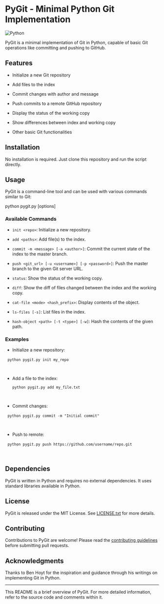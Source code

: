 # PyGit - Minimal Python Git Implementation
![Python](https://img.shields.io/badge/python-3670A0?style=for-the-badge&logo=python&logoColor=ffdd54)

PyGit is a minimal implementation of Git in Python, capable of basic Git operations like committing and pushing to GitHub. 

## Features

- Initialize a new Git repository

- Add files to the index

- Commit changes with author and message

- Push commits to a remote GitHub repository

- Display the status of the working copy

- Show differences between index and working copy

- Other basic Git functionalities

## Installation

No installation is required. Just clone this repository and run the script directly.

## Usage

PyGit is a command-line tool and can be used with various commands similar to Git:



python pygit.py <command> [options]



### Available Commands

- `init <repo>`: Initialize a new repository.

- `add <paths>`: Add file(s) to the index.

- `commit -m <message> [-a <author>]`: Commit the current state of the index to the master branch.

- `push <git_url> [-u <username>] [-p <password>]`: Push the master branch to the given Git server URL.

- `status`: Show the status of the working copy.

- `diff`: Show the diff of files changed between the index and the working copy.

- `cat-file <mode> <hash_prefix>`: Display contents of the object.

- `ls-files [-s]`: List files in the index.

- `hash-object <path> [-t <type>] [-w]`: Hash the contents of the given path.

### Examples

- Initialize a new repository:

  `python pygit.py init my_repo`

  

- Add a file to the index:

  `python pygit.py add my_file.txt`

  

- Commit changes:

  `python pygit.py commit -m "Initial commit"`

  

- Push to remote:

  `python pygit.py push https://github.com/username/repo.git`

  

## Dependencies

PyGit is written in Python and requires no external dependencies. It uses standard libraries available in Python.

## License

PyGit is released under the MIT License. See [LICENSE.txt](LICENSE.txt) for more details.

## Contributing

Contributions to PyGit are welcome! Please read the [contributing guidelines](CONTRIBUTING.md) before submitting pull requests.

## Acknowledgments

Thanks to Ben Hoyt for the inspiration and guidance through his writings on implementing Git in Python.

---

This README is a brief overview of PyGit. For more detailed information, refer to the source code and comments within it.
